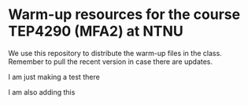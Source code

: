 # Warm-up resources for the course TEP4290 (MFA2) at NTNU

We use this repository to distribute the warm-up files in the class. Remember to pull the recent version in case there are updates.

I am just making a test there

I am also adding this

